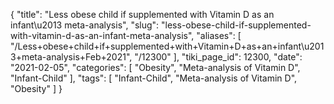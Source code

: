 {
    "title": "Less obese child if supplemented with Vitamin D as an infant\u2013 meta-analysis",
    "slug": "less-obese-child-if-supplemented-with-vitamin-d-as-an-infant-meta-analysis",
    "aliases": [
        "/Less+obese+child+if+supplemented+with+Vitamin+D+as+an+infant\u2013+meta-analysis+Feb+2021",
        "/12300"
    ],
    "tiki_page_id": 12300,
    "date": "2021-02-05",
    "categories": [
        "Obesity",
        "Meta-analysis of Vitamin D",
        "Infant-Child"
    ],
    "tags": [
        "Infant-Child",
        "Meta-analysis of Vitamin D",
        "Obesity"
    ]
}